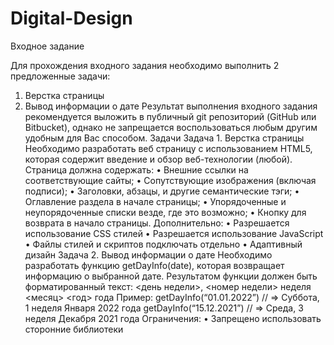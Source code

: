 # Digital-Design
Входное задание

Для прохождения входного задания необходимо выполнить 2 предложенные задачи:
1.	Верстка страницы
2.	Вывод информации о дате
Результат выполнения входного задания рекомендуется выложить в публичный git репозиторий (GitHub или Bitbucket), однако не запрещается воспользоваться любым другим удобным для Вас способом.
Задачи
Задача 1. Верстка страницы
Необходимо разработать веб страницу с использованием HTML5, которая содержит введение и обзор веб-технологии (любой).
Страница должна содержать:
•	Внешние ссылки на соответствующие сайты;
•	Сопутствующие изображения (включая подписи);
•	Заголовки, абзацы, и другие семантические тэги;
•	Оглавление раздела в начале страницы;
•	Упорядоченные и неупорядоченные списки везде, где это возможно;
•	Кнопку для возврата в начало страницы.
Дополнительно:
•	Разрешается использование CSS cтилей
•	Разрешается использование JavaScript
•	Файлы стилей и скриптов подключать отдельно
•	Адаптивный дизайн
Задача 2. Вывод информации о дате
Необходимо разработать функцию getDayInfo(date), которая возвращает информацию о выбранной дате.
Результатом функции должен быть форматированный текст:
<день недели>, <номер недели> неделя <месяц> <год> года
Пример:
getDayInfo(“01.01.2022”) // => Суббота, 1 неделя Января 2022 года
getDayInfo(“15.12.2021”) // => Среда, 3 неделя Декабря 2021 года
Ограничения:
•	Запрещено использовать сторонние библиотеки


